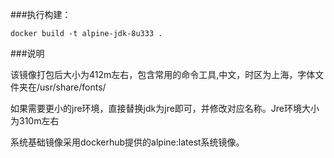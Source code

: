 ###执行构建：

```docker build -t alpine-jdk-8u333 .```

###说明

该镜像打包后大小为412m左右，包含常用的命令工具,中文，时区为上海，字体文件夹在/usr/share/fonts/

如果需要更小的jre环境，直接替换jdk为jre即可，并修改对应名称。Jre环境大小为310m左右

系统基础镜像采用dockerhub提供的alpine:latest系统镜像。
